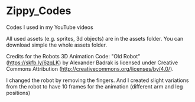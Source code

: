 # Zippy_Codes
Codes I used in my YouTube videos

All used assets (e.g. sprites, 3d objects) are in the assets folder. You can download simple the whole assets folder.



Credits for the Robots 3D Animation Code:
"Old Robot" (https://skfb.ly/6zqLK) by Alexander Badrak is licensed 
under Creative Commons Attribution (http://creativecommons.org/licenses/by/4.0/).

I changed the robot by removing the fingers. And I created slight variations from the robot to
have 10 frames for the animation (different arm and leg positions)
